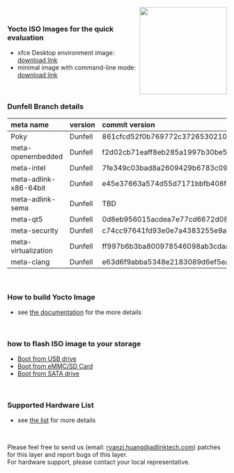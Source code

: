 <img src="https://www.linaro.org/assets/images/projects/yocto-project.png" width="200" align="right">

<br>


### Yocto ISO Images for the quick evaluation

* xfce Desktop environment image: [download link](https://hq0epm0west0us0storage.blob.core.windows.net/$web/public/COMe/Intel/images/Yocto/Intel-x86-x64-Yocto-dunfell-v1.0-20210318.tar.xz)
* minimal image with command-line mode: [download link](https://hq0epm0west0us0storage.blob.core.windows.net/development/cExpress-EL/Yocto/CCOE/adlink-mini-x86-cEL-intel-corei7-64.hddimg)

<br>

### Dunfell Branch details


| **meta name**         | **version** | **commit version**                       |
| :-------------------- | :---------- | :--------------------------------------- |
| Poky                  | Dunfell     | 861cfcd52f0b769772c3726530210f2f43c3449b |
| meta-openembedded     | Dunfell     | f2d02cb71eaff8eb285a1997b30be52486c160ae |
| meta-intel            | Dunfell     | 7fe349c03bad8a2609429b6783c0909d2aef3694 |
| meta-adlink-x86-64bit | Dunfell     | e45e37663a574d55d7171bbfb408fa26e8d5389d |
| meta-adlink-sema      | Dunfell     | TBD                                      |
| meta-qt5              | Dunfell     | 0d8eb956015acdea7e77cd6672d08dce18061510 |
| meta-security         | Dunfell     | c74cc97641fd93e0e7a4383255e9a0ab3deaf9d7 |
| meta-virtualization   | Dunfell     | ff997b6b3ba800978546098ab3cdaa113b6695e1 |
| meta-clang            | Dunfell     | e63d6f9abba5348e2183089d6ef5ea384d7ae8d8 |

<br> 

### How to build Yocto Image
* see [the documentation](https://github.com/ADLINK/meta-adlink-x86-64bit/wiki/01.-Build-Yocto-Image) for the more details

<br>


### how to flash ISO image to your storage
* [Boot from USB drive](https://github.com/ADLINK/meta-adlink-x86-64bit/wiki/02.-How-to-install-Yocto-Image-to-USB-Drive)
* [Boot from eMMC/SD Card](https://github.com/ADLINK/meta-adlink-x86-64bit/wiki/03.-How-to-install-Yocto-Image-to-eMMC-&-SD-Card)
* [Boot from SATA drive](https://github.com/ADLINK/meta-adlink-x86-64bit/wiki/04.-How-to-install-Yocto-Image-to-SATA-Drive)

<br> 

### Supported Hardware List
* see [the list](https://github.com/ADLINK/meta-adlink-x86-64bit/tree/master#the-following-products-are-supported-) for more details

<br>

Please feel free to send us (email: ryanzj.huang@adlinktech.com) patches for this layer and report bugs of this layer. 
<br>For hardware support, please contact your local representative.
